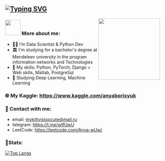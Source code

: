## [![Typing SVG](https://readme-typing-svg.herokuapp.com?font=Raleway&pause=1000&color=bd86f0&width=435&lines=Anna+Borisyuk)](https://git.io/typing-svg)
<img align='right' src="https://i.pinimg.com/originals/a3/40/4b/a3404baaeac8c2e25c933c1f9c465196.gif" width="200">

### <img src="https://media.giphy.com/media/VgCDAzcKvsR6OM0uWg/giphy.gif" width="50"> More about me:
- 👩‍💻 I’m Data Scientist & Python Dev <br>
- 🏛️ I'm studying for a bachelor's degree at Mendeleev university in the program information networks and Technologies<br>
- 👾 My skiils: Python, PyTorch, Django + Web skills, Matlab, PostgreSql<br>
- 🤖 Studying Deep Learning, Machine Learning <br>

### 🌐 My Kaggle: https://www.kaggle.com/anyaborisyuk

### 💌 Contact with me:
- email: mykittyistoocute@mail.ru
- telegram: https://t.me/wtfUwU
- LeetCode: https://leetcode.com/Anya-wUw/

### 🦾Stats:
[![Top Langs](https://github-readme-stats.vercel.app/api/top-langs/?username=Anya-wUw&layout=compact&show_icons=true&theme=material-palenight)](https://github.com/Anya-wUw/github-readme-stats)
